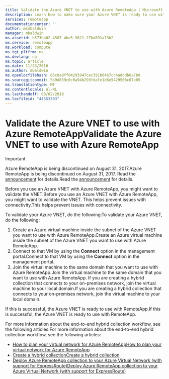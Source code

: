 ```yaml
---
title: Validate the Azure VNET to use with Azure RemoteApp | Microsoft Docs
description: Learn how to make sure your Azure VNET is ready to use with Azure RemoteApp
services: remoteapp
documentationcenter: ''
author: msmbaldwin
manager: mbaldwin
ms.assetid: b573ba02-4587-4be5-9821-27bd891a73b2
ms.service: remoteapp
ms.workload: compute
ms.tgt_pltfrm: na
ms.devlang: na
ms.topic: article
ms.date: 11/23/2016
ms.author: mbaldwin
ms.openlocfilehash: 05c8a0ff04293947cec391b6467cc4adddb6a7b0
ms.sourcegitcommit: 5b9d839c0c0a94b293fdafe1d6e5429506c07e05
ms.translationtype: MT
ms.contentlocale: nl-NL
ms.lasthandoff: 08/02/2018
ms.locfileid: "44553393"
---
```

# <a name="validate-the-azure-vnet-to-use-with-azure-remoteapp"></a><span data-ttu-id="883ce-103">Validate the Azure VNET to use with Azure RemoteApp</span><span class="sxs-lookup"><span data-stu-id="883ce-103">Validate the Azure VNET to use with Azure RemoteApp</span></span>
> [!IMPORTANT]
> <span data-ttu-id="883ce-104">Azure RemoteApp is being discontinued on August 31, 2017.</span><span class="sxs-lookup"><span data-stu-id="883ce-104">Azure RemoteApp is being discontinued on August 31, 2017.</span></span> <span data-ttu-id="883ce-105">Read the [announcement](https://go.microsoft.com/fwlink/?linkid=821148) for details.</span><span class="sxs-lookup"><span data-stu-id="883ce-105">Read the [announcement](https://go.microsoft.com/fwlink/?linkid=821148) for details.</span></span>
> 
> 

<span data-ttu-id="883ce-106">Before you use an Azure VNET with Azure RemoteApp, you might want to validate the VNET.</span><span class="sxs-lookup"><span data-stu-id="883ce-106">Before you use an Azure VNET with Azure RemoteApp, you might want to validate the VNET.</span></span> <span data-ttu-id="883ce-107">This helps prevent issues with connectivity.</span><span class="sxs-lookup"><span data-stu-id="883ce-107">This helps prevent issues with connectivity.</span></span>

<span data-ttu-id="883ce-108">To validate your Azure VNET, do the following:</span><span class="sxs-lookup"><span data-stu-id="883ce-108">To validate your Azure VNET, do the following:</span></span>

1. <span data-ttu-id="883ce-109">Create an Azure virtual machine inside the subnet of the Azure VNET you want to use with Azure RemoteApp.</span><span class="sxs-lookup"><span data-stu-id="883ce-109">Create an Azure virtual machine inside the subnet of the Azure VNET you want to use with Azure RemoteApp.</span></span>
2. <span data-ttu-id="883ce-110">Connect to that VM by using the **Connect** option in the management portal.</span><span class="sxs-lookup"><span data-stu-id="883ce-110">Connect to that VM by using the **Connect** option in the management portal.</span></span>
3. <span data-ttu-id="883ce-111">Join the virtual machine to the same domain that you want to use with Azure RemoteApp.</span><span class="sxs-lookup"><span data-stu-id="883ce-111">Join the virtual machine to the same domain that you want to use with Azure RemoteApp.</span></span> <span data-ttu-id="883ce-112">If you are creating a hybrid collection that connects to your on-premises network, join the virtual machine to your local domain.</span><span class="sxs-lookup"><span data-stu-id="883ce-112">If you are creating a hybrid collection that connects to your on-premises network, join the virtual machine to your local domain.</span></span>

<span data-ttu-id="883ce-113">If this is successful, the Azure VNET is ready to use with RemoteApp.</span><span class="sxs-lookup"><span data-stu-id="883ce-113">If this is successful, the Azure VNET is ready to use with RemoteApp.</span></span>

<span data-ttu-id="883ce-114">For more information about the end-to-end hybrid collection workflow, see the following articles:</span><span class="sxs-lookup"><span data-stu-id="883ce-114">For more information about the end-to-end hybrid collection workflow, see the following articles:</span></span>

* [<span data-ttu-id="883ce-115">How to plan your virtual network for Azure RemoteApp</span><span class="sxs-lookup"><span data-stu-id="883ce-115">How to plan your virtual network for Azure RemoteApp</span></span>](remoteapp-planvnet.md)
* [<span data-ttu-id="883ce-116">Create a hybrid collection</span><span class="sxs-lookup"><span data-stu-id="883ce-116">Create a hybrid collection</span></span>](remoteapp-create-hybrid-deployment.md)
* [<span data-ttu-id="883ce-117">Deploy Azure RemoteApp collection to your Azure Virtual Network (with support for ExpressRoute)</span><span class="sxs-lookup"><span data-stu-id="883ce-117">Deploy Azure RemoteApp collection to your Azure Virtual Network (with support for ExpressRoute)</span></span>](http://blogs.msdn.com/b/rds/archive/2015/04/23/deploy-azure-remoteapp-collection-to-your-azure-virtual-network-with-support-for-expressroute.aspx)

